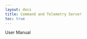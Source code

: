 ```yaml
---
layout: docs
title: Command and Telemetry Server
toc: true
---
```


<div class="note unreleased">
  <p>User Manual</p>
</div>
